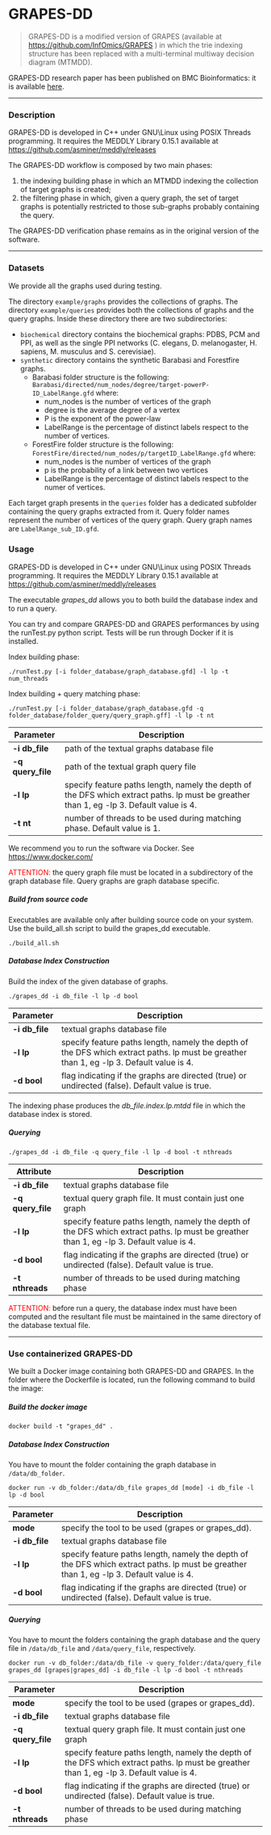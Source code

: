 # GRAPES-DD
> GRAPES-DD is a modified version of GRAPES (available at https://github.com/InfOmics/GRAPES ) in which the trie indexing structure has been replaced with a multi-terminal multiway decision diagram (MTMDD). 

GRAPES-DD research paper has been published on BMC Bioinformatics: it is available [here](https://bmcbioinformatics.biomedcentral.com/articles/10.1186/s12859-021-04129-0).
<hr/>

### Description 

GRAPES-DD is developed in C++ under GNU\Linux using POSIX Threads programming.
It requires the MEDDLY Library 0.15.1 available at https://github.com/asminer/meddly/releases

The GRAPES-DD workflow is composed by two main phases:
1. the indexing building phase in which an MTMDD indexing the collection of target graphs is created;
2. the filtering phase in which, given a query graph, the set of target graphs is potentially restricted to those sub-graphs probably containing the query.

The GRAPES-DD verification phase remains as in the original version of the software.

<hr/>

### Datasets

We provide all the graphs used during testing.

The directory ```example/graphs``` provides the collections of graphs. 
The directory ```example/queries``` provides both the collections of graphs and the query graphs.
Inside these directory there are two subdirectories: 
* ```biochemical``` directory contains the biochemical graphs: PDBS, PCM and PPI, as well as the single PPI networks (C. elegans, D. melanogaster, H. sapiens, M. musculus and S. cerevisiae).  
* ```synthetic``` directory contains the synthetic Barabasi and Forestfire graphs. 
    * Barabasi folder structure is the following: ```Barabasi/directed/num_nodes/degree/target-powerP-ID_LabelRange.gfd``` where:
        * num_nodes is the number of vertices of the graph
        * degree is the average degree of a vertex 
        * P is the exponent of the power-law 
        * LabelRange is the percentage of distinct labels respect to the number of vertices. 
    * ForestFire folder structure is the following: ```ForestFire/directed/num_nodes/p/targetID_LabelRange.gfd``` where:
        * num_nodes is the number of vertices of the graph
        * p is the probability of a link between two vertices
        * LabelRange is the percentage of distinct labels respect to the numer of vertices. 

Each target graph presents in the ```queries``` folder has a dedicated subfolder containing the query graphs extracted from it. Query folder names represent the number of vertices of the query graph. Query graph names are ```LabelRange_sub_ID.gfd```. 

### Usage

GRAPES-DD is developed in C++ under GNU\Linux using POSIX Threads programming.
It requires the MEDDLY Library 0.15.1 available at https://github.com/asminer/meddly/releases

The executable *grapes_dd* allows you to both build the database index and to run a query. 

You can try and compare GRAPES-DD and GRAPES performances by using the runTest.py python script. 
Tests will be run through Docker if it is installed.

Index building phase: 

```./runTest.py [-i folder_database/graph_database.gfd] -l lp -t num_threads```

Index building + query matching phase:

```./runTest.py [-i folder_database/graph_database.gfd -q folder_database/folder_query/query_graph.gff] -l lp -t nt```


| Parameter | Description |
|-----------------------|-------------|
|**-i db_file**| path of the textual graphs database file|
|**-q query_file**|path of the textual graph query file |
|**-l lp**     | specify feature paths length, namely the depth of the DFS which extract paths. lp must be greather than 1, eg -lp 3. Default value is 4.
|**-t nt**   | number of threads to be used during matching phase. Default value is 1. 

We recommend you to run the software via Docker. See https://www.docker.com/

<span style="color:red">ATTENTION:</span> the query graph file must be located in a subdirectory of the graph database file. Query graphs are graph database specific. 

##### Build from source code 

Executables are available only after building source code on your system. 
Use the build_all.sh script to build the grapes_dd executable. 

```
./build_all.sh 
```

##### Database Index Construction

Build the index of the given database of graphs.
```
./grapes_dd -i db_file -l lp -d bool 
```

| Parameter | Description |
|-----------------------|-------------|
|**-i db_file**| textual graphs database file|
|**-l lp**     | specify feature paths length, namely the depth of the DFS which extract paths. lp must be greather than 1, eg -lp 3. Default value is 4.
|**-d bool**   | flag indicating if the graphs are directed (true) or undirected (false). Default value is true.

The indexing phase  produces the *db_file.index.lp.mtdd* file in which the database index is stored.

##### Querying
```
./grapes_dd -i db_file -q query_file -l lp -d bool -t nthreads
```

| Attribute | Description |
|-----------------------|-------------|
|**-i db_file**    | textual graphs database file
|**-q query_file** | textual query graph file. It must contain just one graph 
|**-l lp**         | specify feature paths length, namely the depth of the DFS which extract paths. lp must be greather than 1, eg -lp 3. Default value is 4. 
|**-d bool**       | flag indicating if the graphs are directed (true) or undirected (false). Default value is true. 
|**-t nthreads**   | number of threads to be used during matching phase 

<span style="color:red">ATTENTION:</span> before run a query, the database index must have been computed and the resultant file must be maintained in the same directory of the database textual file.


<hr/>

### Use containerized GRAPES-DD 

We built a Docker image containing both GRAPES-DD and GRAPES. 
In the folder where the Dockerfile is located, run the following command to build the image:

##### Build the docker image

```docker build -t "grapes_dd" .```

##### Database Index Construction 

You have to mount the folder containing the graph database in ```/data/db_folder```.

```docker run -v db_folder:/data/db_file grapes_dd [mode] -i db_file -l lp -d bool```


| Parameter | Description |
|-----------------------|-------------|
|**mode**      | specify the tool to be used (grapes or grapes_dd). 
|**-i db_file**| textual graphs database file|
|**-l lp**     | specify feature paths length, namely the depth of the DFS which extract paths. lp must be greather than 1, eg -lp 3. Default value is 4.
|**-d bool**   | flag indicating if the graphs are directed (true) or undirected (false). Default value is true.


##### Querying

You have to mount the folders containing the graph database and the query file in ```/data/db_file``` and ```/data/query_file```, respectively. 

```docker run -v db_folder:/data/db_file -v query_folder:/data/query_file grapes_dd [grapes|grapes_dd] -i db_file -l lp -d bool -t nthreads```


| Parameter | Description |
|-----------------------|-------------|
|**mode**          | specify the tool to be used (grapes or grapes_dd). 
|**-i db_file**    | textual graphs database file|
|**-q query_file** | textual query graph file. It must contain just one graph 
|**-l lp**         | specify feature paths length, namely the depth of the DFS which extract paths. lp must be greather than 1, eg -lp 3. Default value is 4.
|**-d bool**       | flag indicating if the graphs are directed (true) or undirected (false). Default value is true.
|**-t nthreads**   | number of threads to be used during matching phase 
